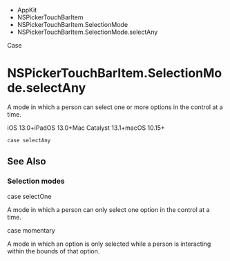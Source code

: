 

- AppKit
- NSPickerTouchBarItem
- NSPickerTouchBarItem.SelectionMode
-  NSPickerTouchBarItem.SelectionMode.selectAny 

Case

# NSPickerTouchBarItem.SelectionMode.selectAny

A mode in which a person can select one or more options in the control at a time.

iOS 13.0+iPadOS 13.0+Mac Catalyst 13.1+macOS 10.15+

``` source
case selectAny
```

## See Also

### Selection modes

case selectOne

A mode in which a person can only select one option in the control at a time.

case momentary

A mode in which an option is only selected while a person is interacting within the bounds of that option.

